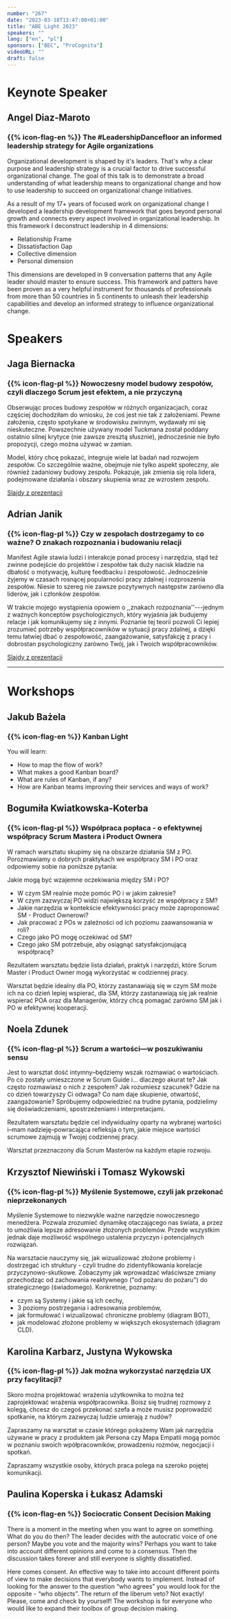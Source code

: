 ```yaml
---
number: "267"
date: "2023-03-18T13:47:00+01:00"
title: "ABE Light 2023"
speakers: ""
lang: ["en", "pl"]
sponsors: ["BEC", "ProCognita"]
videoURL: ""
draft: false
---
```


# Keynote Speaker

## Angel Diaz-Maroto
### {{% icon-flag-en %}} The #LeadershipDancefloor an informed leadership strategy for Agile organizations 

Organizational development is shaped by it's leaders. That's why a clear purpose and leadership strategy is a crucial factor to drive successful organizational change. The goal of this talk is to demonstrate a broad understanding of what leadership means to organizational change and how to use leadership to succeed on organizational change initiatives.

As a result of my 17+ years of focused work on organizational change I developed a leadership development framework that goes beyond personal growth and connects every aspect involved in organizational leadership.
In this framework I deconstruct leadership in 4 dimensions:

  * Relationship Frame
  * Dissatisfaction Gap
  * Collective dimension
  * Personal dimension

This dimensions are developed in 9 conversation patterns that any Agile leader should master to ensure success.
This framework and patters have been proven as a very helpful instrument for thousands of professionals from more than 50 countries in 5 continents to unleash their leadership capabilities and develop an informed strategy to influence organizational change.

<!-- <a href="https://www.youtube.com/watch?v=zkmaA3XQyL0" target="_blank">Talk recording</a> -->

# Speakers

## Jaga Biernacka
### {{% icon-flag-pl %}} Nowoczesny model budowy zespołów, czyli dlaczego Scrum jest efektem, a nie przyczyną

Obserwując proces budowy zespołów w różnych organizacjach, coraz częściej dochodziłam do wniosku, że coś jest nie tak z założeniami. Pewne założenia, często spotykane w środowisku zwinnym, wydawały mi się nieskuteczne. Powszechnie używany model Tuckmana został poddany ostatnio silnej krytyce (nie zawsze zresztą słusznie), jednocześnie nie było propozycji, czego można używać w zamian.

Model, który chcę pokazać, integruje wiele lat badań nad rozwojem zespołów. Co szczególnie ważne, obejmuje nie tylko aspekt społeczny, ale również zadaniowy budowy zespołu. Pokazuje, jak zmienia się rola lidera, podejmowane działania i obszary skupienia wraz ze wzrostem zespołu.

[Slajdy z prezentacji](Jaga-ABELight-2023.pdf)

<!-- <a href="https://www.youtube.com/watch?v=qn77KHecMyw" target="_blank">Talk recording</a> -->

## Adrian Janik
### {{% icon-flag-pl %}} Czy w zespołach dostrzegamy to co ważne? O znakach rozpoznania i budowaniu relacji 

Manifest Agile stawia ludzi i interakcje ponad procesy i narzędzia, stąd też zwinne podejście do projektów i zespołów tak duży nacisk kładzie na dbałość o motywację, kulturę feedbacku i zespołowość. Jednocześnie żyjemy w czasach rosnącej popularności pracy zdalnej i rozproszenia zespołów. Niesie to szereg nie zawsze pozytywnych następstw zarówno dla liderów, jak i członków zespołów. 

W trakcie mojego wystąpienia opowiem o ,,znakach rozpoznania''---jednym z ważnych konceptów psychologicznych, który wyjaśnia jak budujemy relacje i jak komunikujemy się z innymi. Poznanie tej teorii pozwoli Ci lepiej zrozumieć potrzeby współpracowników w sytuacji pracy zdalnej, a dzięki temu łatwiej dbać o zespołowość, zaangażowanie, satysfakcję z pracy i dobrostan psychologiczny zarówno Twój, jak i Twoich współpracowników.

[Slajdy z prezentacji](Adrian-ABELight-2023.pdf)

<!-- <a href="https://www.youtube.com/watch?v=c7tCmPXwJno" target="_blank">Talk recording</a> -->

-------------

# Workshops

## Jakub Bażela
### {{% icon-flag-en %}} Kanban Light

You will learn:

  * How to map the flow of work?
  * What makes a good Kanban board?
  * What are rules of Kanban, if any?
  * How are Kanban teams improving their services and ways of work?


## Bogumiła Kwiatkowska-Koterba
### {{% icon-flag-pl %}} Współpraca popłaca - o efektywnej współpracy Scrum Mastera i Product Ownera

W ramach warsztatu skupimy się na obszarze działania SM z PO. Porozmawiamy o dobrych praktykach we współpracy SM i PO oraz odpowiemy sobie na poniższe pytania:

Jakie mogą być wzajemne oczekiwania między SM i PO?

  * W czym SM realnie może pomóc PO i w jakim zakresie?
  * W czym zazwyczaj PO widzi największą korzyść ze współpracy z SM?
  * Jakie narzędzia w kontekście efektywności pracy może zaproponować SM - Product Ownerowi?
  * Jak pracować z POs w zależności od ich poziomu zaawansowania w roli?
  * Czego jako PO mogę oczekiwać od SM?
  * Czego jako SM potrzebuje, aby osiągnąć satysfakcjonującą współpracę?

Rezultatem warsztatu będzie lista działań, praktyk i narzędzi, które Scrum Master i Product Owner mogą wykorzystać w codziennej pracy.

Warsztat będzie idealny dla PO, którzy zastanawiają się w czym SM może ich na co dzień lepiej wspierać, dla SM, którzy zastanawiają się jak realnie wspierać POA oraz dla Managerów, którzy chcą pomagać zarówno SM jak i PO w efektywnej kooperacji.


## Noela Zdunek
### {{% icon-flag-pl %}} Scrum a wartości—w poszukiwaniu sensu

Jest to warsztat dość intymny–będziemy wszak rozmawiać o wartościach. Po co zostały umieszczone w Scrum Guide i… dlaczego akurat te? Jak często rozmawiasz o nich z zespołem? Jak rozumiesz szacunek? Gdzie na co dzień towarzyszy Ci odwaga? Co nam daje skupienie, otwartość, zaangażowanie? Spróbujemy odpowiedzieć na trudne pytania, podzielimy się doświadczeniami, spostrzeżeniami i interpretacjami.

Rezultatem warsztatu będzie cel indywidualny oparty na wybranej wartości i–mam nadzieję–powracająca refleksja o tym, jakie miejsce wartości scrumowe zajmują w Twojej codziennej pracy.

Warsztat przeznaczony dla Scrum Masterów na każdym etapie rozwoju.

## Krzysztof Niewiński i Tomasz Wykowski
### {{% icon-flag-pl %}} Myślenie Systemowe, czyli jak przekonać nieprzekonanych

Myślenie Systemowe to niezwykle ważne narzędzie nowoczesnego menedżera. Pozwala zrozumieć dynamikę otaczającego nas świata, a przez to umożliwia lepsze adresowanie złożonych problemów. Przede wszystkim jednak daje możliwość wspólnego ustalenia przyczyn i potencjalnych rozwiązań.

Na warsztacie nauczymy się, jak wizualizować złożone problemy i dostrzegać ich struktury - czyli trudne do zidentyfikowania korelacje przyczynowo-skutkowe. Zobaczymy jak wprowadzać właściwsze zmiany przechodząc od zachowania reaktywnego ("od pożaru do pożaru") do strategicznego (świadomego).
Konkretnie, poznamy:

  * czym są Systemy i jakie są ich cechy,
  * 3 poziomy postrzegania i adresowania problemów,
  * jak formułować i wizualizować chroniczne problemy (diagram BOT),
  * jak modelować złożone problemy w większych ekosystemach (diagram CLD).



## Karolina Karbarz, Justyna Wykowska
### {{% icon-flag-pl %}} Jak można wykorzystać narzędzia UX przy facylitacji?  

Skoro można projektować wrażenia użytkownika to można też zaprojektować wrażenia współpracownika. Boisz się trudnej rozmowy z kolegą, chcesz do czegoś przekonać szefa a może musisz poprowadzić spotkanie, na którym zazwyczaj ludzie umierają z nudów?

Zapraszamy na warsztat w czasie którego pokażemy Wam jak narzędzia używane w pracy z produktem jak Persona czy Mapa Empatii mogą pomóc w poznaniu swoich wpółpracowników, prowadzeniu rozmów, negocjacji i spotkań. 

Zapraszamy wszystkie osoby, których praca polega na szeroko pojętej komunikacji. 

## Paulina Koperska i Łukasz Adamski
### {{% icon-flag-en %}} Sociocratic Consent Decision Making

There is a moment in the meeting when you want to agree on something. What do you do then? The leader decides with the autocratic voice of one person? Maybe you vote and the majority wins? Perhaps you want to take into account different opinions and come to a consensus. Then the discussion takes forever and still everyone is slightly dissatisfied.

Here comes consent. An effective way to take into account different points of view to make decisions that everybody wants to implement. Instead of looking for the answer to the question “who agrees” you would look for the opposite - “who objects”. The return of the liberum veto? Not exactly! Please, come and check by yourself!
The workshop is for everyone who would like to expand their toolbox of group decision making.
